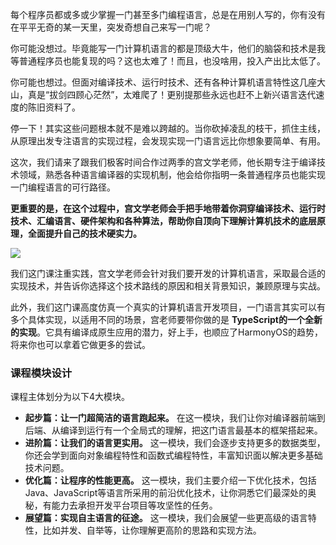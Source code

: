 每个程序员都或多或少掌握一门甚至多门编程语言，总是在用别人写的，你有没有在平平无奇的某一天里，突发奇想自己来写一门呢？

你可能没想过。毕竟能写一门计算机语言的都是顶级大牛，他们的脑袋和技术是我等普通程序员也能复现的吗？这也太难了！而且，也没啥用，投入产出比太低了。

你可能也想过。但面对编译技术、运行时技术、还有各种计算机语言特性这几座大山，真是“拔剑四顾心茫然”，太难爬了！更别提那些永远也赶不上新兴语言迭代速度的陈旧资料了。

停一下！其实这些问题根本就不是难以跨越的。当你砍掉凌乱的枝干，抓住主线，从原理出发专注语言的实现过程，会发现实现一门语言远比你想象要简单、有用。

这次，我们请来了跟我们极客时间合作过两季的宫文学老师，他长期专注于编译技术领域，熟悉各种语言编译器的实现机制，他会给你指明一条普通程序员也能实现一门编程语言的可行路径。

**更重要的是，在这个过程中，宫文学老师会手把手地带着你洞穿编译技术、运行时技术、汇编语言、硬件架构和各种算法，帮助你自顶向下理解计算机技术的底层原理，全面提升自己的技术硬实力。**

![](https://static001.geekbang.org/resource/image/09/88/09444903e7e24329da8727851be75388.jpg)

我们这门课注重实践，宫文学老师会针对我们要开发的计算机语言，采取最合适的实现技术，并告诉你选择这个技术路线的原因和相关背景知识，兼顾原理与实战。

此外，我们这门课高度仿真一个真实的计算机语言开发项目，一门语言其实可以有多个具体实现，以适用不同的场景，宫老师要带你做的是 **TypeScript的一个全新的实现**。它具有编译成原生应用的潜力，好上手，也顺应了HarmonyOS的趋势，将来你也可以拿着它做更多的尝试。

### 课程模块设计

课程主体划分为以下4大模块。

- **起步篇：让一门超简洁的语言跑起来。** 在这一模块，我们让你对编译器前端到后端、从编译到运行有一个全局式的理解，把这门语言最基本的框架搭起来。
- **进阶篇：让我们的语言更实用。** 这一模块，我们会逐步支持更多的数据类型，你还会学到面向对象编程特性和函数式编程特性，丰富知识面以解决更多基础技术问题。
- **优化篇：让程序的性能更高。** 这一模块，我们主要介绍一下优化技术，包括Java、JavaScript等语言所采用的前沿优化技术，让你洞悉它们最深处的奥秘，有能力去承担开发平台项目等攻坚性的任务。
- **展望篇：实现自主语言的征途。** 这一模块，我们会展望一些更高级的语言特性，比如并发、自举等，让你理解更高阶的思路和实现方法。
